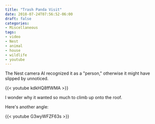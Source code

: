 ```yaml
---
title: "Trash Panda Visit"
date: 2018-07-24T07:56:52-06:00
draft: false
categories:
- Miscellaneous
tags:
- video
- Nest
- animal
- house
- wildlife
- youtube
---
```


The Nest camera AI recognized it as a "person," otherwise it might have slipped by unnoticed.

{{< youtube kdkHQ8ffWMA >}}

<!--more-->

I wonder why it wanted so much to climb up onto the roof.

Here's another angle:

{{< youtube G3wyWFZF63s >}}